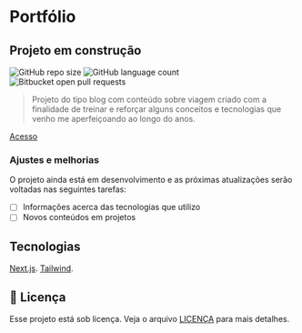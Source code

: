 # Portfólio
## Projeto em construção

![GitHub repo size](https://img.shields.io/github/repo-size/alexsolda/portfolio?style=for-the-badge)
![GitHub language count](https://img.shields.io/github/languages/count/alexsolda/portfolio?style=for-the-badge)
![Bitbucket open pull requests](https://img.shields.io/bitbucket/pr-raw/alexsolda/portfolio?style=for-the-badge)


> Projeto do tipo blog com conteúdo sobre viagem criado com a finalidade de treinar e reforçar alguns conceitos e tecnologias que venho me aperfeiçoando ao longo do anos.

[Acesso](https://dev-alexsolda.vercel.app/)

### Ajustes e melhorias

O projeto ainda está em desenvolvimento e as próximas atualizações serão voltadas nas seguintes tarefas:

- [ ] Informações acerca das tecnologias que utilizo
- [ ] Novos conteúdos em projetos

## Tecnologias

[Next.js](https://nextjs.org/).
[Tailwind](https://tailwindcss.com/).

## 📝 Licença

Esse projeto está sob licença. Veja o arquivo [LICENÇA](LICENSE.md) para mais detalhes.



